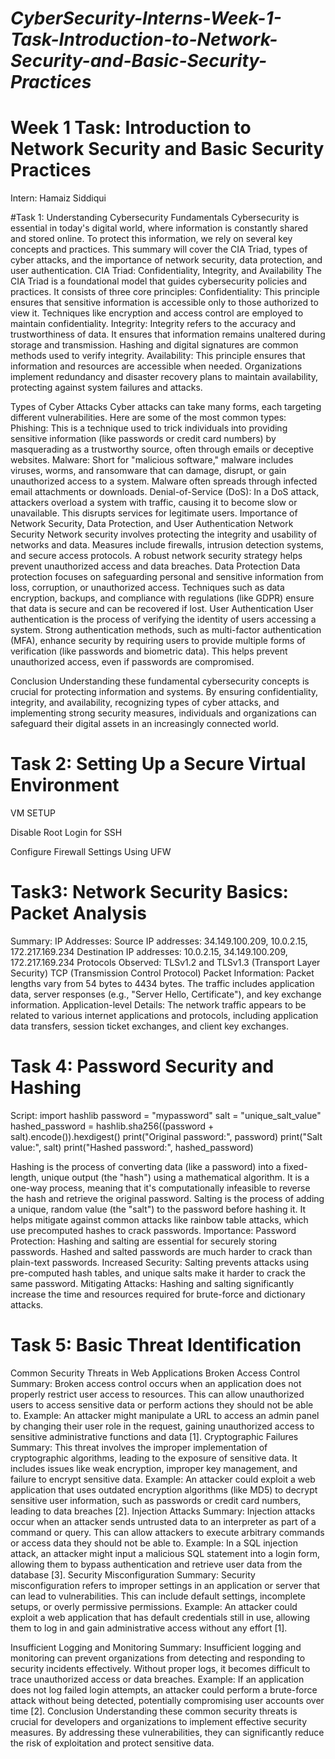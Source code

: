 # *CyberSecurity-Interns-Week-1-Task-Introduction-to-Network-Security-and-Basic-Security-Practices*

# Week 1 Task: Introduction to Network Security and Basic Security Practices

Intern: Hamaiz Siddiqui

#Task 1: Understanding Cybersecurity Fundamentals
Cybersecurity is essential in today's digital world, where information is constantly shared and stored online. To protect this information, we rely on several key concepts and practices. This summary will cover the CIA Triad, types of cyber attacks, and the importance of network security, data protection, and user authentication.
CIA Triad: Confidentiality, Integrity, and Availability
The CIA Triad is a foundational model that guides cybersecurity policies and practices. It consists of three core principles:
Confidentiality: This principle ensures that sensitive information is accessible only to those authorized to view it. Techniques like encryption and access control are employed to maintain confidentiality.
Integrity: Integrity refers to the accuracy and trustworthiness of data. It ensures that information remains unaltered during storage and transmission. Hashing and digital signatures are common methods used to verify integrity.
Availability: This principle ensures that information and resources are accessible when needed. Organizations implement redundancy and disaster recovery plans to maintain availability, protecting against system failures and attacks.
 
Types of Cyber Attacks
Cyber attacks can take many forms, each targeting different vulnerabilities. Here are some of the most common types:
Phishing: This is a technique used to trick individuals into providing sensitive information (like passwords or credit card numbers) by masquerading as a trustworthy source, often through emails or deceptive websites.
Malware: Short for "malicious software," malware includes viruses, worms, and ransomware that can damage, disrupt, or gain unauthorized access to a system. Malware often spreads through infected email attachments or downloads.
Denial-of-Service (DoS): In a DoS attack, attackers overload a system with traffic, causing it to become slow or unavailable. This disrupts services for legitimate users.
Importance of Network Security, Data Protection, and User Authentication
Network Security
Network security involves protecting the integrity and usability of networks and data. Measures include firewalls, intrusion detection systems, and secure access protocols. A robust network security strategy helps prevent unauthorized access and data breaches.
Data Protection
Data protection focuses on safeguarding personal and sensitive information from loss, corruption, or unauthorized access. Techniques such as data encryption, backups, and compliance with regulations (like GDPR) ensure that data is secure and can be recovered if lost.
User Authentication
User authentication is the process of verifying the identity of users accessing a system. Strong authentication methods, such as multi-factor authentication (MFA), enhance security by requiring users to provide multiple forms of verification (like passwords and biometric data). This helps prevent unauthorized access, even if passwords are compromised.

Conclusion
Understanding these fundamental cybersecurity concepts is crucial for protecting information and systems. By ensuring confidentiality, integrity, and availability, recognizing types of cyber attacks, and implementing strong security measures, individuals and organizations can safeguard their digital assets in an increasingly connected world.


# Task 2: Setting Up a Secure Virtual Environment

VM SETUP
 
 


Disable Root Login for SSH
 
 
 
	











Configure Firewall Settings Using UFW
 



# Task3: Network Security Basics: Packet Analysis
 

Summary:
IP Addresses:
Source IP addresses: 34.149.100.209, 10.0.2.15, 172.217.169.234
Destination IP addresses: 10.0.2.15, 34.149.100.209, 172.217.169.234
Protocols Observed:
TLSv1.2 and TLSv1.3 (Transport Layer Security)
TCP (Transmission Control Protocol)
Packet Information:
Packet lengths vary from 54 bytes to 4434 bytes.
The traffic includes application data, server responses (e.g., "Server Hello, Certificate"), and key exchange information.
Application-level Details:
The network traffic appears to be related to various internet applications and protocols, including application data transfers, session ticket exchanges, and client key exchanges.

# Task 4: Password Security and Hashing

Script:
import hashlib
password = "mypassword"
salt = "unique_salt_value"
hashed_password = hashlib.sha256((password + salt).encode()).hexdigest()
print("Original password:", password)
print("Salt value:", salt)
print("Hashed password:", hashed_password)

 
Hashing is the process of converting data (like a password) into a fixed-length, unique output (the "hash") using a mathematical algorithm. It  is a one-way process, meaning that it's computationally infeasible to reverse the hash and retrieve the original password.
Salting is the process of adding a unique, random value (the "salt") to the password before hashing it. It helps mitigate against common attacks like rainbow table attacks, which use precomputed hashes to crack passwords.
Importance:
 Password Protection: Hashing and salting are essential for securely storing passwords. Hashed and salted passwords are much harder to crack than plain-text passwords.
 Increased Security: Salting prevents attacks using pre-computed hash tables, and unique salts make it harder to crack the same password.
 Mitigating Attacks: Hashing and salting significantly increase the time and resources required for brute-force and dictionary attacks.

# Task 5: Basic Threat Identification

Common Security Threats in Web Applications
Broken Access Control
Summary: Broken access control occurs when an application does not properly restrict user access to resources. This can allow unauthorized users to access sensitive data or perform actions they should not be able to.
Example: An attacker might manipulate a URL to access an admin panel by changing their user role in the request, gaining unauthorized access to sensitive administrative functions and data [1].
Cryptographic Failures
Summary: This threat involves the improper implementation of cryptographic algorithms, leading to the exposure of sensitive data. It includes issues like weak encryption, improper key management, and failure to encrypt sensitive data.
Example: An attacker could exploit a web application that uses outdated encryption algorithms (like MD5) to decrypt sensitive user information, such as passwords or credit card numbers, leading to data breaches [2].
Injection Attacks
Summary: Injection attacks occur when an attacker sends untrusted data to an interpreter as part of a command or query. This can allow attackers to execute arbitrary commands or access data they should not be able to.
Example: In a SQL injection attack, an attacker might input a malicious SQL statement into a login form, allowing them to bypass authentication and retrieve user data from the database [3].
Security Misconfiguration
Summary: Security misconfiguration refers to improper settings in an application or server that can lead to vulnerabilities. This can include default settings, incomplete setups, or overly permissive permissions.
Example: An attacker could exploit a web application that has default credentials still in use, allowing them to log in and gain administrative access without any effort [1].


Insufficient Logging and Monitoring
Summary: Insufficient logging and monitoring can prevent organizations from detecting and responding to security incidents effectively. Without proper logs, it becomes difficult to trace unauthorized access or data breaches.
Example: If an application does not log failed login attempts, an attacker could perform a brute-force attack without being detected, potentially compromising user accounts over time [2].
Conclusion
Understanding these common security threats is crucial for developers and organizations to implement effective security measures. By addressing these vulnerabilities, they can significantly reduce the risk of exploitation and protect sensitive data.




